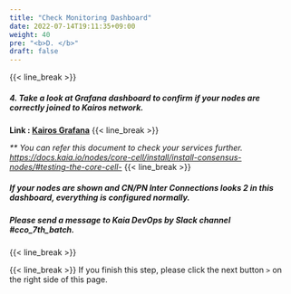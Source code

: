 ```yaml
---
title: "Check Monitoring Dashboard"
date: 2022-07-14T19:11:35+09:00
weight: 40
pre: "<b>D. </b>"
draft: false
---
```


{{< line_break >}}
##### 4. Take a look at Grafana dashboard to confirm if your nodes are correctly joined to Kairos network.

**Link : [Kairos Grafana](http://kairos.node.kaia.io:3000/d/K2aqGNDZz/dashboardcco?orgId=1&refresh=5s&from=now-5m&to=now)**
{{< line_break >}}

_** You can refer this document to check your services further._   
_https://docs.kaia.io/nodes/core-cell/install/install-consensus-nodes/#testing-the-core-cell-_
{{< line_break >}}

##### If your nodes are shown and CN/PN Inter Connections looks 2 in this dashboard, everything is configured normally.  
##### Please send a message to Kaia DevOps by Slack channel #cco_7th_batch.
{{< line_break >}}


{{< line_break >}}
If you finish this step, please click the next button ```>``` on the right side of this page.
